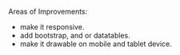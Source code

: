 Areas of Improvements:

- make it responsive.
- add bootstrap, and or datatables.
- make it drawable on mobile and tablet device.
